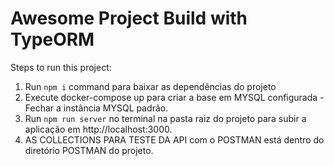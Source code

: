 # Awesome Project Build with TypeORM

Steps to run this project:

1. Run `npm i` command para baixar as dependências do projeto
2. Execute docker-compose up para criar a base em MYSQL configurada - Fechar a instância MYSQL padrão.
3. Run `npm run server` no terminal na pasta raiz do projeto para subir a aplicação em http://localhost:3000.
4. AS COLLECTIONS PARA TESTE DA API com o POSTMAN está dentro do diretório POSTMAN do projeto.
   
